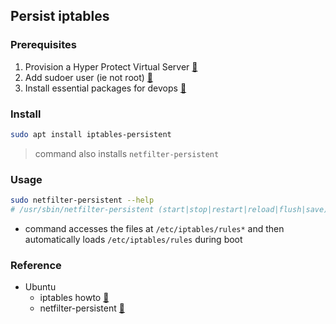 ## Persist iptables

### Prerequisites
1. Provision a Hyper Protect Virtual Server [:link:](../hp_virtual_server/README.md)
2. Add sudoer user (ie not root) [:link:](../add_user/README.md)
3. Install essential packages for devops [:link:](../dev_tools/READ.me)

### Install
```bash
sudo apt install iptables-persistent
```
> command also installs `netfilter-persistent`

### Usage
```bash
sudo netfilter-persistent --help
# /usr/sbin/netfilter-persistent (start|stop|restart|reload|flush|save)
```
* command accesses the files at `/etc/iptables/rules*` and then
  automatically loads `/etc/iptables/rules`  during boot

### Reference
* Ubuntu
  * iptables howto [:link:](https://help.ubuntu.com/community/IptablesHowTo)
  * netfilter-persistent [:link:](http://manpages.ubuntu.com/manpages/bionic/man8/netfilter-persistent.8.html)
